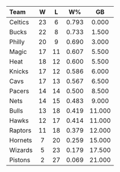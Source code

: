 | Team                             |  W  |  L  |  W%   |   GB   |
|:---------------------------------|:---:|:---:|:-----:|:------:|
| [](/r/bostonceltics) Celtics     | 23  |  6  | 0.793 | 0.000  |
| [](/r/mkebucks) Bucks            | 22  |  8  | 0.733 | 1.500  |
| [](/r/sixers) Philly             | 20  |  9  | 0.690 | 3.000  |
| [](/r/orlandomagic) Magic        | 17  | 11  | 0.607 | 5.500  |
| [](/r/heat) Heat                 | 18  | 12  | 0.600 | 5.500  |
| [](/r/nyknicks) Knicks           | 17  | 12  | 0.586 | 6.000  |
| [](/r/clevelandcavs) Cavs        | 17  | 13  | 0.567 | 6.500  |
| [](/r/pacers) Pacers             | 14  | 14  | 0.500 | 8.500  |
| [](/r/gonets) Nets               | 14  | 15  | 0.483 | 9.000  |
| [](/r/chicagobulls) Bulls        | 13  | 18  | 0.419 | 11.000 |
| [](/r/atlantahawks) Hawks        | 12  | 17  | 0.414 | 11.000 |
| [](/r/torontoraptors) Raptors    | 11  | 18  | 0.379 | 12.000 |
| [](/r/charlottehornets) Hornets  |  7  | 20  | 0.259 | 15.000 |
| [](/r/washingtonwizards) Wizards |  5  | 23  | 0.179 | 17.500 |
| [](/r/detroitpistons) Pistons    |  2  | 27  | 0.069 | 21.000 |